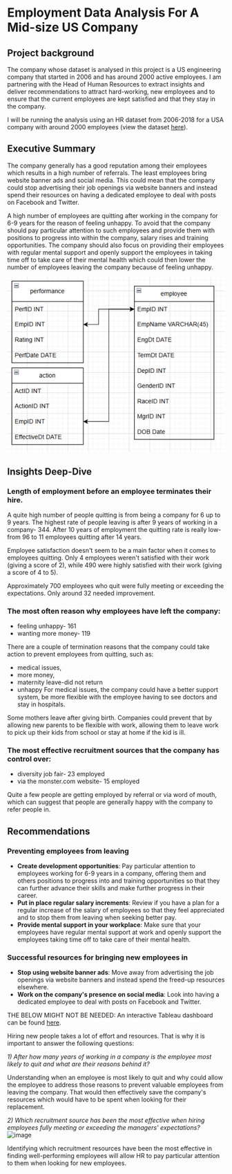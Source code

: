 # Employment Data Analysis For A Mid-size US Company 
## Project background
The company whose dataset is analysed in this project is a US engineering company that started in 2006 and has around 2000 active employees. I am partnering with the Head of Human Resources to extract insights and deliver recommendations to attract hard-working, new employees and to ensure that the current employees are kept satisfied and that they stay in the company.

I will be running the analysis using an HR dataset from 2006-2018 for a USA company with around 2000 employees (view the dataset [here](https://www.kaggle.com/datasets/davidepolizzi/hr-data-set-based-on-human-resources-data-set)).

## Executive Summary 
The company generally has a good reputation among their employees which results in a high number of referrals. The least employees bring website banner ads and social media. This could mean that the company could stop advertising their job openings via website banners and instead spend their resources on having a dedicated employee to deal with posts on Facebook and Twitter.

A high number of employees are quitting  after working in the company for 6-9 years for the reason of feeling unhappy. To avoid that the company should pay particular attention to such employees and provide them with positions to progress into within the company, salary rises and training opportunities. The company should also focus on providing their employees with regular mental support and openly support the employees in taking time off to take care of their mental health which could then lower the number of employees leaving the company because of feeling unhappy.

<p align="center">
   <img src= "/images/HR_dataset_tablesOverview.png">
</p>

## Insights Deep-Dive
### Length of employment before an employee terminates their hire.
A quite high number of people quitting is from being a company for 6 up to 9 years. 
The highest rate of people leaving is after 9 years of working in a company- 344.
After 10 years of employment the quitting rate is really low- from 96 to 11 employees quitting after 14 years.

Employee satisfaction doesn't seem to be a main factor when it comes to employees quitting. 
Only 4 employees weren't satisfied with their work (giving a score of 2), while 490 
were highly satisfied with their work (giving a score of 4 to 5).

Approximately 700 employees who quit were fully meeting or exceeding the expectations. 
Only around 32 needed improvement.

### The most often reason why employees have left the company:
- feeling unhappy- 161
- wanting more money- 119

There are a couple of termination reasons that the company could take action to prevent employees from quitting, 
such as:
- medical issues, 
- more money, 
- maternity leave-did not return
- unhappy
For medical issues, the company could have a better support system, be more flexible with the employee 
having to see doctors and stay in hospitals.

Some mothers leave after giving birth. Companies could prevent that by allowing new parents to be flexible with work, allowing them to leave work to pick up their kids from school or stay at home if the kid is ill.


### The most effective recruitment sources that the company has control over:
- diversity job fair- 23 employed
- via the monster.com website- 15 employed
  
Quite a few people are getting employed by referral or via word of mouth, which can suggest
that people are generally happy with the company to refer people in.


## Recommendations
### Preventing employees from leaving
- **Create development opportunities**: Pay particular attention to employees working for 6-9 years in a company,
offering them and others positions to progress into and training opportunities so that they can further advance their skills and make further progress in their career.
- **Put in place regular salary increments**: Review if you have a plan for a regular increase of the salary of employees so that they feel appreciated and to stop them from leaving when seeking better pay.
- **Provide mental support in your workplace**: Make sure that your employees have regular mental support at work and openly support the employees taking time off to take care of their mental health.

### Successful resources for bringing new employees in
- **Stop using website banner ads**: Move away from advertising the job openings via website banners and instead spend the freed-up resources elsewhere.
- **Work on the company's presence on social media**: Look into having a dedicated employee to deal with posts on Facebook and Twitter.





THE BELOW MIGHT NOT BE NEEDED:
An interactive Tableau dashboard can be found [here](TODO).

Hiring new people takes a lot of effort and resources. That is why it is important to answer the following questions:

*1) After how many years of working in a company is the employee most likely to quit and what are their reasons behind it?*
   
   Understanding when an employee is most likely to quit and why could allow the employee to address those reasons to prevent valuable employees from leaving the company. That would then effectively save the company's resources which would have to be spent when looking for their replacement.

*2) Which recruitment source has been the most effective when hiring employees fully meeting or exceeding the managers' expectations?* 
![image](https://github.com/user-attachments/assets/835aa176-d16d-42e6-b2be-fcc186d039ba)

   Identifying which recruitment resources have been the most effective in finding well-performing employees will allow HR to pay particular attention to them when looking for new employees.






  



